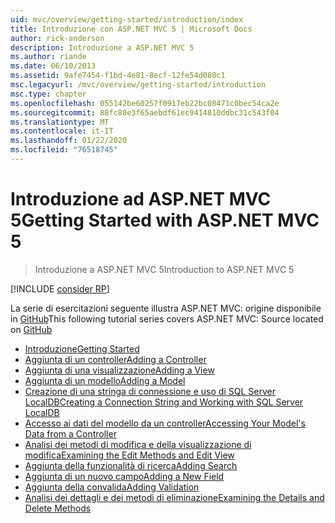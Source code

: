 ```yaml
---
uid: mvc/overview/getting-started/introduction/index
title: Introduzione con ASP.NET MVC 5 | Microsoft Docs
author: rick-anderson
description: Introduzione a ASP.NET MVC 5
ms.author: riande
ms.date: 06/10/2013
ms.assetid: 9afe7454-f1bd-4e81-8ecf-12fe54d080c1
msc.legacyurl: /mvc/overview/getting-started/introduction
msc.type: chapter
ms.openlocfilehash: 055142be60257f0917eb22bc08471c0bec54ca2e
ms.sourcegitcommit: 88fc80e3f65aebdf61ec9414810ddbc31c543f04
ms.translationtype: MT
ms.contentlocale: it-IT
ms.lasthandoff: 01/22/2020
ms.locfileid: "76518745"
---
```

# <a name="getting-started-with-aspnet-mvc-5"></a><span data-ttu-id="70c71-103">Introduzione ad ASP.NET MVC 5</span><span class="sxs-lookup"><span data-stu-id="70c71-103">Getting Started with ASP.NET MVC 5</span></span>

> <span data-ttu-id="70c71-104">Introduzione a ASP.NET MVC 5</span><span class="sxs-lookup"><span data-stu-id="70c71-104">Introduction to ASP.NET MVC 5</span></span>

[!INCLUDE [consider RP](../../../../includes/razor.md)]

<span data-ttu-id="70c71-105">La serie di esercitazioni seguente illustra ASP.NET MVC: origine disponibile in [GitHub](https://github.com/aspnet/AspNetDocs/tree/master/aspnet/mvc/overview/getting-started/introduction/sample/MvcMovie/MvcMovie)</span><span class="sxs-lookup"><span data-stu-id="70c71-105">This following tutorial series covers ASP.NET MVC: Source located on [GitHub](https://github.com/aspnet/AspNetDocs/tree/master/aspnet/mvc/overview/getting-started/introduction/sample/MvcMovie/MvcMovie)</span></span>

- [<span data-ttu-id="70c71-106">Introduzione</span><span class="sxs-lookup"><span data-stu-id="70c71-106">Getting Started</span></span>](getting-started.md)
- [<span data-ttu-id="70c71-107">Aggiunta di un controller</span><span class="sxs-lookup"><span data-stu-id="70c71-107">Adding a Controller</span></span>](adding-a-controller.md)
- [<span data-ttu-id="70c71-108">Aggiunta di una visualizzazione</span><span class="sxs-lookup"><span data-stu-id="70c71-108">Adding a View</span></span>](adding-a-view.md)
- [<span data-ttu-id="70c71-109">Aggiunta di un modello</span><span class="sxs-lookup"><span data-stu-id="70c71-109">Adding a Model</span></span>](adding-a-model.md)
- [<span data-ttu-id="70c71-110">Creazione di una stringa di connessione e uso di SQL Server LocalDB</span><span class="sxs-lookup"><span data-stu-id="70c71-110">Creating a Connection String and Working with SQL Server LocalDB</span></span>](creating-a-connection-string.md)
- [<span data-ttu-id="70c71-111">Accesso ai dati del modello da un controller</span><span class="sxs-lookup"><span data-stu-id="70c71-111">Accessing Your Model's Data from a Controller</span></span>](accessing-your-models-data-from-a-controller.md)
- [<span data-ttu-id="70c71-112">Analisi dei metodi di modifica e della visualizzazione di modifica</span><span class="sxs-lookup"><span data-stu-id="70c71-112">Examining the Edit Methods and Edit View</span></span>](examining-the-edit-methods-and-edit-view.md)
- [<span data-ttu-id="70c71-113">Aggiunta della funzionalità di ricerca</span><span class="sxs-lookup"><span data-stu-id="70c71-113">Adding Search</span></span>](adding-search.md)
- [<span data-ttu-id="70c71-114">Aggiunta di un nuovo campo</span><span class="sxs-lookup"><span data-stu-id="70c71-114">Adding a New Field</span></span>](adding-a-new-field.md)
- [<span data-ttu-id="70c71-115">Aggiunta della convalida</span><span class="sxs-lookup"><span data-stu-id="70c71-115">Adding Validation</span></span>](adding-validation.md)
- [<span data-ttu-id="70c71-116">Analisi dei dettagli e dei metodi di eliminazione</span><span class="sxs-lookup"><span data-stu-id="70c71-116">Examining the Details and Delete Methods</span></span>](examining-the-details-and-delete-methods.md)
